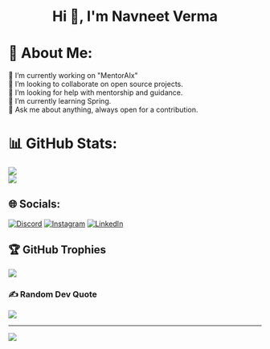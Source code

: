 <h1 align="center">Hi 👋, I'm Navneet Verma</h1>

# 💫 About Me:
🔭 I’m currently working on "MentorAIx"<br>👯 I’m looking to collaborate on open source projects.<br>🤝 I’m looking for help with mentorship and guidance.<br>🌱 I’m currently learning Spring.<br>💬 Ask me about anything, always open for a contribution.<br>



# 📊 GitHub Stats:

![](https://github-readme-streak-stats.herokuapp.com/?user=Navn-eet&theme=merko&hide_border=false)<br/>
![](https://github-readme-stats.vercel.app/api/top-langs/?username=Navn-eet&theme=merko&hide_border=false&include_all_commits=true&count_private=true&layout=compact)

## 🌐 Socials:
[![Discord](https://img.shields.io/badge/Discord-%237289DA.svg?logo=discord&logoColor=white)](https://discord.gg/navneetttt) [![Instagram](https://img.shields.io/badge/Instagram-%23E4405F.svg?logo=Instagram&logoColor=white)](https://instagram.com/nav.neet_22) [![LinkedIn](https://img.shields.io/badge/LinkedIn-%230077B5.svg?logo=linkedin&logoColor=white)](https://linkedin.com/in/navneet-verma-987bb9257) 

## 🏆 GitHub Trophies
![](https://github-profile-trophy.vercel.app/?username=Navn-eet&theme=gruvbox&no-frame=false&no-bg=true&margin-w=4)

### ✍️ Random Dev Quote
![](https://quotes-github-readme.vercel.app/api?type=vetical&theme=radical)

---
[![](https://visitcount.itsvg.in/api?id=Navn-eet&icon=5&color=0)](https://visitcount.itsvg.in)

<!-- Proudly created with GPRM ( https://gprm.itsvg.in ) -->
